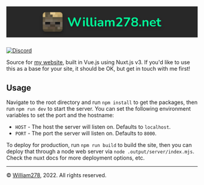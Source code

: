 # [![William278.net Banner](public/images/banner.png)](https://github.com/WiIIiam278/William278.net)
[![Discord](https://img.shields.io/discord/818135932103557162.svg?label=&logo=discord&logoColor=fff&color=7389D8&labelColor=6A7EC2)](https://discord.gg/tVYhJfyDWG)

Source for [my website](https://william278.net), built in Vue.js using Nuxt.js v3. If you'd like to use this as a base for your site, it should be OK, but get in touch with me first!

## Usage
Navigate to the root directory and run `npm install` to get the packages, then run `npm run dev` to start the server. 
You can set the following environment variables to set the port and the hostname:

* `HOST` - The host the server will listen on. Defaults to `localhost`.
* `PORT` - The port the server will listen on. Defaults to `8000`.

To deploy for production, run `npm run build` to build the site, then you can deploy that through a node web server via `node .output/server/index.mjs`. Check the nuxt docs for more deployment options, etc.

---
&copy; [William278](https://william278.net/), 2022. All rights reserved.
